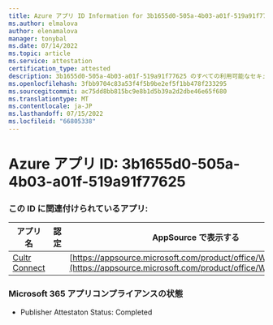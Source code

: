 ```yaml
---
title: Azure アプリ ID Information for 3b1655d0-505a-4b03-a01f-519a91f77625
ms.author: elmalova
author: elenamalova
manager: tonybal
ms.date: 07/14/2022
ms.topic: article
ms.service: attestation
certification_type: attested
description: 3b1655d0-505a-4b03-a01f-519a91f77625 のすべての利用可能なセキュリティとコンプライアンス情報。
ms.openlocfilehash: 3fbb9704c83a53f4f5b9be2ef5f1bb478f233295
ms.sourcegitcommit: ac75dd8bb815bc9e8b1d5b39a2d2dbe46e65f680
ms.translationtype: MT
ms.contentlocale: ja-JP
ms.lasthandoff: 07/15/2022
ms.locfileid: "66805338"
---
```

# <a name="azure-app-id-3b1655d0-505a-4b03-a01f-519a91f77625"></a>Azure アプリ ID: 3b1655d0-505a-4b03-a01f-519a91f77625


### <a name="apps-associated-with-this-id"></a>この ID に関連付けられているアプリ:
| **アプリ名** | **認定** | **AppSource で表示する** |
|--------------|---------------|-----------------------|
| [Cultr Connect](../forward/WA200003008.md) |  | [https://appsource.microsoft.com/product/office/WA200003008](https://appsource.microsoft.com/product/office/WA200003008) |

### <a name="microsoft-365-app-compliance-status"></a>Microsoft 365 アプリコンプライアンスの状態
- Publisher Attestaton Status: Completed
